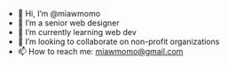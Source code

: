 - 👋 Hi, I’m @miawmomo
- 👀 I’m a senior web designer
- 🌱 I’m currently learning web dev
- 💞️ I’m looking to collaborate on non-profit organizations
- 📫 How to reach me: miawmomo@gmail.com


